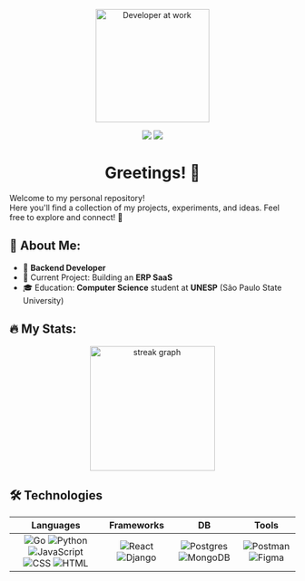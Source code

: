 <p align="center">
  <img src="https://media.giphy.com/media/qgQUggAC3Pfv687qPC/giphy.gif" alt="Developer at work" width="200" />
</p>

<div align="center">
  <a href="https://www.linkedin.com/in/gustavo-ribeiro-montes/" target="_blank"><img src="https://img.shields.io/badge/-LinkedIn-%230077B5?style=for-the-badge&logo=linkedin&logoColor=white" target="_blank"></a> 
  <a href = "gustavoribeiromontes@gmail.com"><img src="https://img.shields.io/badge/-Gmail-%23333?style=for-the-badge&logo=gmail&logoColor=white" target="_blank"></a>
</div>

<h1 align="center">Greetings! 👋</h1>
Welcome to my personal repository! <br/>
Here you'll find a collection of my projects, experiments, and ideas. Feel free to explore and connect! 🤝

## 👤 About Me: 
- 🐹 **Backend Developer**
- 🚀 Current Project: Building an **ERP SaaS**
- 🎓 Education: **Computer Science** student at **UNESP** (São Paulo State University)

## 🔥 My Stats:
<div align="center">
  <img src="https://streak-stats.demolab.com?user=gustavo-rmontes&locale=en&mode=daily&theme=dark&hide_border=false&border_radius=5&order=3" height="220" alt="streak graph"/>
</div>

## 🛠️ Technologies
<div align="center">

| Languages | Frameworks | DB | Tools |
| :-------: | :---------: | :-: | :---: |
| ![Go](https://skillicons.dev/icons?i=go) ![Python](https://skillicons.dev/icons?i=python) ![JavaScript](https://skillicons.dev/icons?i=css) ![CSS](https://skillicons.dev/icons?i=css) ![HTML](https://skillicons.dev/icons?i=html) | ![React](https://skillicons.dev/icons?i=react) ![Django](https://skillicons.dev/icons?i=django) | ![Postgres](https://skillicons.dev/icons?i=postgres) ![MongoDB](https://skillicons.dev/icons?i=mongodb) | ![Postman](https://skillicons.dev/icons?i=postman) ![Figma](https://skillicons.dev/icons?i=figma) |

</div>
